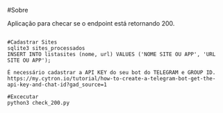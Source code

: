 #Sobre

Aplicação para checar se o endpoint está retornando 200.

```

#Cadastrar Sites
sqlite3 sites_processados
INSERT INTO listasites (nome, url) VALUES ('NOME SITE OU APP', 'URL SITE OU APP');

É necessário cadastrar a API KEY do seu bot do TELEGRAM e GROUP ID.
https://my.cytron.io/tutorial/how-to-create-a-telegram-bot-get-the-api-key-and-chat-id?gad_source=1

#Excecutar
python3 check_200.py

```
